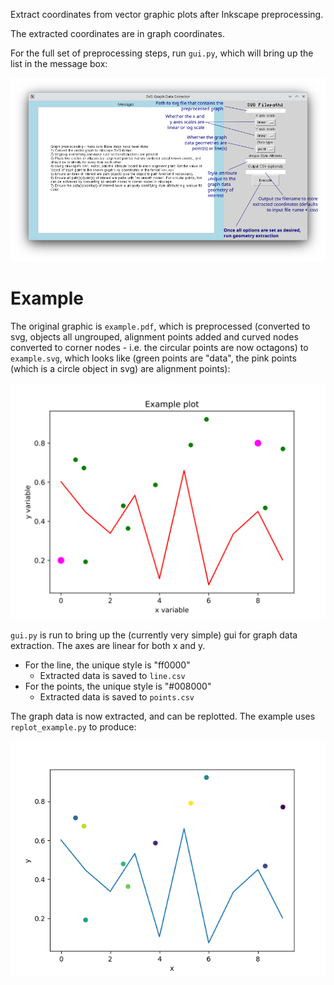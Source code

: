 Extract coordinates from vector graphic plots after Inkscape preprocessing.

The extracted coordinates are in graph coordinates.

For the full set of preprocessing steps, run `gui.py`, which will bring up the list in the message box:

![img](./GUI.png)


# Example

The original graphic is `example.pdf`, which is preprocessed (converted to svg, objects all ungrouped, alignment points added and curved nodes converted to corner nodes - i.e. the circular points are now octagons) to `example.svg`, which looks like (green points are "data", the pink points (which is a circle object in svg) are alignment points):

![img](./example.png)

`gui.py` is run to bring up the (currently very simple) gui for graph data extraction. The axes are linear for both x and y.

-   For the line, the unique style is "ff0000"
    -   Extracted data is saved to `line.csv`
-   For the points, the unique style is "#008000"
    -   Extracted data is saved to `points.csv`

The graph data is now extracted, and can be replotted. The example uses `replot_example.py` to produce:

![img](./example-replotted.png)
